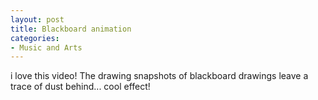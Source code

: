 ```yaml
---
layout: post
title: Blackboard animation
categories:
- Music and Arts
---
```


i love this video! The drawing snapshots of blackboard drawings leave a trace of dust behind... cool effect!
